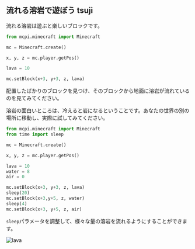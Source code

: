 ## 流れる溶岩で遊ぼう tsuji

流れる溶岩は遊ぶと楽しいブロックです。

```python
from mcpi.minecraft import Minecraft

mc = Minecraft.create()

x, y, z = mc.player.getPos()

lava = 10

mc.setBlock(x+3, y+3, z, lava)
```

配置したばかりのブロックを見つけ、そのブロックから地面に溶岩が流れているのを見てみてください。

溶岩の面白いところは、冷えると岩になるということです。あなたの世界の別の場所に移動し、実際に試してみてください。

```python
from mcpi.minecraft import Minecraft
from time import sleep

mc = Minecraft.create()

x, y, z = mc.player.getPos()

lava = 10
water = 8
air = 0

mc.setBlock(x+3, y+3, z, lava)
sleep(20)
mc.setBlock(x+3,y+5, z, water)
sleep(4)
mc.setBlock(x+3, y+5, z, air)

```

`sleep`パラメータを調整して、様々な量の溶岩を流れるようにすることができます。

![lava](images/lava.png)

